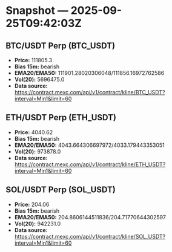 # Snapshot — 2025-09-25T09:42:03Z

## BTC/USDT Perp (BTC_USDT)
- **Price:** 111805.3
- **Bias 15m:** bearish
- **EMA20/EMA50:** 111901.28020306048/111856.16972762586
- **Vol(20):** 5696475.0
- **Data source:** https://contract.mexc.com/api/v1/contract/kline/BTC_USDT?interval=Min1&limit=60

## ETH/USDT Perp (ETH_USDT)
- **Price:** 4040.62
- **Bias 15m:** bearish
- **EMA20/EMA50:** 4043.664306697972/4033.179443353051
- **Vol(20):** 973878.0
- **Data source:** https://contract.mexc.com/api/v1/contract/kline/ETH_USDT?interval=Min1&limit=60

## SOL/USDT Perp (SOL_USDT)
- **Price:** 204.06
- **Bias 15m:** bearish
- **EMA20/EMA50:** 204.8606144511836/204.71770644302597
- **Vol(20):** 942231.0
- **Data source:** https://contract.mexc.com/api/v1/contract/kline/SOL_USDT?interval=Min1&limit=60

